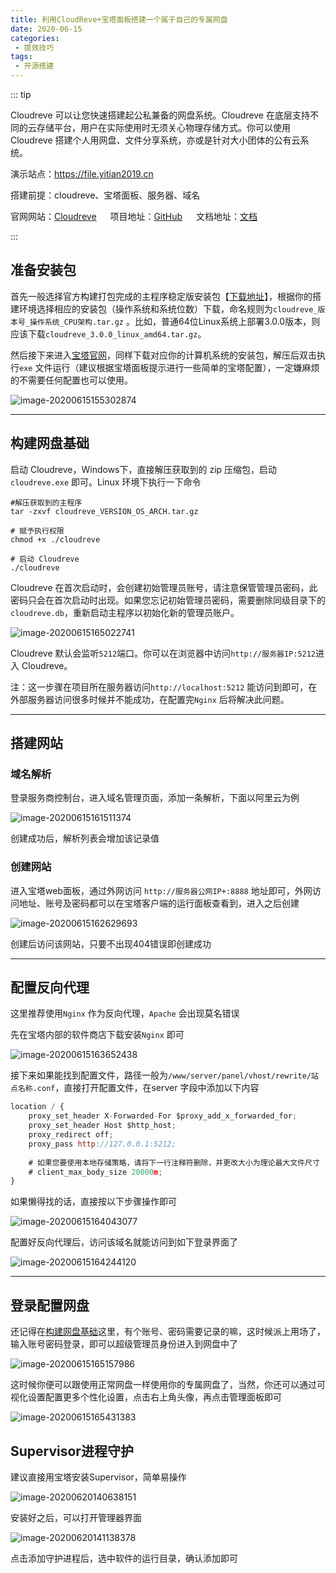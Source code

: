```yaml
---
title: 利用CloudReve+宝塔面板搭建一个属于自己的专属网盘
date: 2020-06-15
categories: 
 - 提效技巧
tags:
 - 开源搭建
---
```


::: tip

Cloudreve 可以让您快速搭建起公私兼备的网盘系统。Cloudreve 在底层支持不同的云存储平台，用户在实际使用时无须关心物理存储方式。你可以使用 Cloudreve 搭建个人用网盘、文件分享系统，亦或是针对大小团体的公有云系统。

演示站点：https://file.yitian2019.cn

搭建前提：cloudreve、宝塔面板、服务器、域名

官网网站：[Cloudreve](http://cloudreve.org/)	&emsp;	项目地址：[GitHub](https://github.com/cloudreve/Cloudreve)	&emsp;	文档地址：[文档](https://docs.cloudreve.org/)

:::

## 准备安装包

首先一般选择官方构建打包完成的主程序稳定版安装包【[下载地址](https://github.com/cloudreve/Cloudreve/releases)】，根据你的搭建环境选择相应的安装包（操作系统和系统位数）下载，命名规则为`cloudreve_版本号_操作系统_CPU架构.tar.gz` 。比如，普通64位Linux系统上部署3.0.0版本，则应该下载`cloudreve_3.0.0_linux_amd64.tar.gz`。

然后接下来进入[宝塔官网](https://www.bt.cn/)，同样下载对应你的计算机系统的安装包，解压后双击执行`exe` 文件运行（建议根据宝塔面板提示进行一些简单的宝塔配置），一定嫌麻烦的不需要任何配置也可以使用。

![image-20200615155302874](https://oss.yitian2019.cn/img/image-20200615155302874.png)

----

## 构建网盘基础

<a id='2'></a>

启动 Cloudreve，Windows下，直接解压获取到的 zip 压缩包，启动 `cloudreve.exe` 即可。Linux 环境下执行一下命令

```shell
#解压获取到的主程序
tar -zxvf cloudreve_VERSION_OS_ARCH.tar.gz

# 赋予执行权限
chmod +x ./cloudreve

# 启动 Cloudreve
./cloudreve
```

Cloudreve 在首次启动时，会创建初始管理员账号，请注意保管管理员密码，此密码只会在首次启动时出现。如果您忘记初始管理员密码，需要删除同级目录下的`cloudreve.db`，重新启动主程序以初始化新的管理员账户。

![image-20200615165022741](https://oss.yitian2019.cn/img/image-20200615165022741.png)

Cloudreve 默认会监听`5212`端口。你可以在浏览器中访问`http://服务器IP:5212`进入 Cloudreve。

注：这一步骤在项目所在服务器访问`http://localhost:5212` 能访问到即可，在外部服务器访问很多时候并不能成功，在配置完`Nginx` 后将解决此问题。

----

## 搭建网站

### 域名解析

登录服务商控制台，进入域名管理页面，添加一条解析，下面以阿里云为例

![image-20200615161511374](https://oss.yitian2019.cn/img/image-20200615161511374.png)

创建成功后，解析列表会增加该记录值

### 创建网站

进入宝塔web面板，通过外网访问 `http://服务器公网IP+:8888` 地址即可，外网访问地址、账号及密码都可以在宝塔客户端的运行面板查看到，进入之后创建

![image-20200615162629693](https://oss.yitian2019.cn/img/image-20200615162629693.png) 

创建后访问该网站，只要不出现404错误即创建成功

----



## 配置反向代理

这里推荐使用`Nginx` 作为反向代理，`Apache` 会出现莫名错误

先在宝塔内部的软件商店下载安装`Nginx` 即可

![image-20200615163652438](https://oss.yitian2019.cn/img/image-20200615163652438.png)

接下来如果能找到配置文件，路径一般为`/www/server/panel/vhost/rewrite/站点名称.conf`，直接打开配置文件，在server 字段中添加以下内容

```js
location / {
    proxy_set_header X-Forwarded-For $proxy_add_x_forwarded_for;
    proxy_set_header Host $http_host;
    proxy_redirect off;
    proxy_pass http://127.0.0.1:5212;
    
    # 如果您要使用本地存储策略，请将下一行注释符删除，并更改大小为理论最大文件尺寸
    # client_max_body_size 20000m;
}
```

如果懒得找的话，直接按以下步骤操作即可

![image-20200615164043077](https://oss.yitian2019.cn/img/image-20200615164043077.png)

配置好反向代理后，访问该域名就能访问到如下登录界面了

![image-20200615164244120](https://oss.yitian2019.cn/img/image-20200615164244120.png)

----

## 登录配置网盘

还记得在[构建网盘基础](#2)这里，有个账号、密码需要记录的嘛，这时候派上用场了，输入账号密码登录，即可以超级管理员身份进入到网盘中了

![image-20200615165157986](https://oss.yitian2019.cn/img/image-20200615165157986.png)

这时候你便可以跟使用正常网盘一样使用你的专属网盘了，当然，你还可以通过可视化设置配置更多个性化设置，点击右上角头像，再点击管理面板即可

![image-20200615165431383](https://oss.yitian2019.cn/img/image-20200615165431383.png)



## Supervisor进程守护

建议直接用宝塔安装Supervisor，简单易操作

![image-20200620140638151](https://oss.yitian2019.cn/img/image-20200620140638151.png)

安装好之后，可以打开管理器界面

![image-20200620141138378](https://oss.yitian2019.cn/img/image-20200620141138378.png)

点击添加守护进程后，选中软件的运行目录，确认添加即可